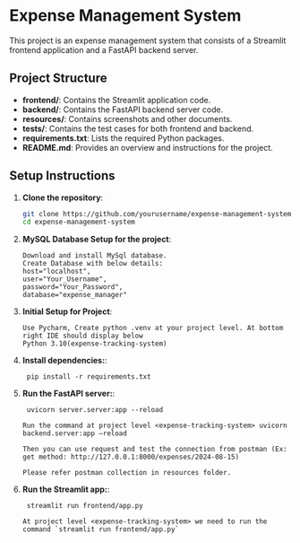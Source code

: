 # Expense Management System

This project is an expense management system that consists of a Streamlit frontend application and a FastAPI backend server.


## Project Structure

- **frontend/**: Contains the Streamlit application code.
- **backend/**: Contains the FastAPI backend server code.
- **resources/**: Contains screenshots and other documents.
- **tests/**: Contains the test cases for both frontend and backend.
- **requirements.txt**: Lists the required Python packages.
- **README.md**: Provides an overview and instructions for the project.


## Setup Instructions

1. **Clone the repository**:
   ```bash
   git clone https://github.com/yourusername/expense-management-system.git
   cd expense-management-system
   ```
1. **MySQL Database Setup for the project**:
   ```commandline
   Download and install MySql database.
   Create Database with below details:
   host="localhost",
   user="Your_Username",
   password="Your_Password",
   database="expense_manager"
   ```
1. **Initial Setup for Project**:
   ```commandline
   Use Pycharm, Create python .venv at your project level. At bottom right IDE should display below
   Python 3.10(expense-tracking-system)
   ```
1. **Install dependencies:**:   
   ```commandline
    pip install -r requirements.txt
   ```
1. **Run the FastAPI server:**:   
   ```commandline
    uvicorn server.server:app --reload

   Run the command at project level <expense-tracking-system> uvicorn backend.server:app –reload
   
   Then you can use request and test the connection from postman (Ex: get method: http://127.0.0.1:8000/expenses/2024-08-15)

   Please refer postman collection in resources folder.
   ```
1. **Run the Streamlit app:**:   
   ```commandline
    streamlit run frontend/app.py

   At project level <expense-tracking-system> we need to run the command `streamlit run frontend/app.py`
   ```



